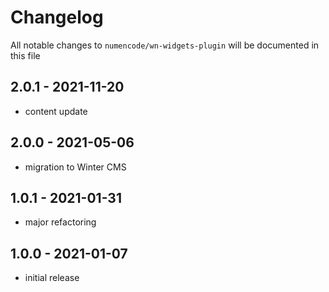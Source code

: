 # Changelog

All notable changes to `numencode/wn-widgets-plugin` will be documented in this file

## 2.0.1 - 2021-11-20

- content update

## 2.0.0 - 2021-05-06

- migration to Winter CMS

## 1.0.1 - 2021-01-31

- major refactoring

## 1.0.0 - 2021-01-07

- initial release
